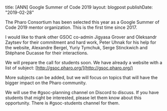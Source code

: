 title: [ANN] Google Summer of Code 2019
layout: blogpost
publishDate: "2019-02-28"

The Pharo Consortium has been selected this year as a Google Summer of Code 2019 mentor organization. This is the first time since 2017.

I would like to thank other GSOC co-admin Jigyasa Grover and Oleksandr Zaytsev for their commitment and hard work, Peter Uhnak for his help for the website, Alexandre Bergel, Yuriy Tymchuk, Serge Stinckwich and Stéphane Ducasse for their interactions.

We will prepare the call for students soon. We have already a website with a list of subject: [http://gsoc.pharo.org/](http://gsoc.pharo.org/)

More subjects can be added, but we will focus on topics that will have the bigger impact on the Pharo community.

We will use the #gsoc-planning channel on Discord to discuss.
If you have students that might be interested, please let them know about this opportunity. There is #gsoc-students channel for them.